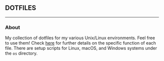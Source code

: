 ## DOTFILES

---
### About

My collection of dotfiles for my various Unix/Linux environments. Feel free to use them! Check [here](./docs/setup.md) for further details on the specific function of each file.
There are setup scripts for Linux, macOS, and Windows systems under the `os` directory. 

